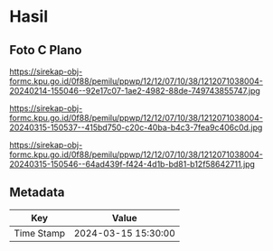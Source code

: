 # Hasil

## Foto C Plano

https://sirekap-obj-formc.kpu.go.id/0f88/pemilu/ppwp/12/12/07/10/38/1212071038004-20240214-155046--92e17c07-1ae2-4982-88de-749743855747.jpg

https://sirekap-obj-formc.kpu.go.id/0f88/pemilu/ppwp/12/12/07/10/38/1212071038004-20240315-150537--415bd750-c20c-40ba-b4c3-7fea9c406c0d.jpg

https://sirekap-obj-formc.kpu.go.id/0f88/pemilu/ppwp/12/12/07/10/38/1212071038004-20240315-150546--64ad439f-f424-4d1b-bd81-b12f58642711.jpg


## Metadata

| Key        | Value               |
| ---------- | ------------------- |
| Time Stamp | 2024-03-15 15:30:00 |



